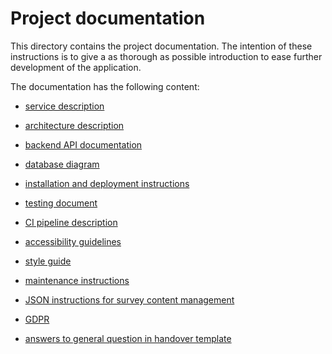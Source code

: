 # Project documentation

This directory contains the project documentation. The intention of these instructions is to give a as thorough as possible introduction to ease
further development of the application.

The documentation has the following content:

* [service description](https://github.com/Devops-ohtuprojekti/DevOpsCSAOS/blob/documentation/documentation/service-description.md)

* [architecture description](https://github.com/Devops-ohtuprojekti/DevOpsCSAOS/blob/documentation/documentation/architecture.md)

* [backend API documentation](https://github.com/Devops-ohtuprojekti/DevOpsCSAOS/blob/documentation/documentation/backend-api.md)

* [database diagram](https://github.com/Devops-ohtuprojekti/DevOpsCSAOS/blob/documentation/documentation/database-diagram.md)

* [installation and deployment instructions](https://github.com/Devops-ohtuprojekti/DevOpsCSAOS/blob/documentation/documentation/installation-and-deployment.md)

* [testing document](https://github.com/Devops-ohtuprojekti/DevOpsCSAOS/blob/documentation/documentation/testing.md)

* [CI pipeline description](https://github.com/Devops-ohtuprojekti/DevOpsCSAOS/blob/documentation/documentation/ci-pipeline-architecture.md)

* [accessibility guidelines](https://github.com/Devops-ohtuprojekti/DevOpsCSAOS/blob/documentation/documentation/general-a11y-guidelines.md)

* [style guide](https://github.com/Devops-ohtuprojekti/DevOpsCSAOS/blob/documentation/documentation/style-guide.md)

* [maintenance instructions](https://github.com/Devops-ohtuprojekti/DevOpsCSAOS/blob/documentation/documentation/maintenance-and-version-control.md)

* [JSON instructions for survey content management](https://github.com/Devops-ohtuprojekti/DevOpsCSAOS/blob/documentation/documentation/json-instructions.md)

* [GDPR](https://github.com/Devops-ohtuprojekti/DevOpsCSAOS/blob/documentation/documentation/gdpr.md)

* [answers to general question in handover template](https://github.com/Devops-ohtuprojekti/DevOpsCSAOS/blob/documentation/documentation/general.md)
